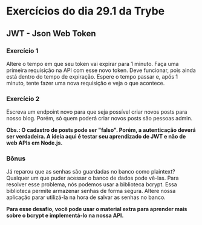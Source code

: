 # Exercícios do dia 29.1 da Trybe

## JWT - Json Web Token

### Exercício 1

  Altere o tempo em que seu token vai expirar para 1 minuto. Faça uma primeira requisição na API com esse novo token. Deve funcionar, pois ainda está dentro do tempo de expiração. Espere o tempo passar e, após 1 minuto, tente fazer uma nova requisição e veja o que acontece.

### Exercício 2

  Escreva um endpoint novo para que seja possível criar novos posts para nosso blog. Porém, só quem poderá criar novos posts são pessoas admin.
  
  **Obs.: O cadastro de posts pode ser "falso". Porém, a autenticação deverá ser verdadeira. A ideia aqui é testar seu aprendizado de JWT e não de web APIs em Node.js.**

### Bônus

  Já reparou que as senhas são guardadas no banco como plaintext? Qualquer um que puder acessar o banco de dados pode vê-las. Para resolver esse problema, nós podemos usar a biblioteca bcrypt. Essa biblioteca permite armazenar senhas de forma segura. Altere nossa aplicação parar utilizá-la na hora de salvar as senhas no banco.

  **Para esse desafio, você pode usar o material extra para aprender mais sobre o bcrypt e implementá-lo na nossa API.**
